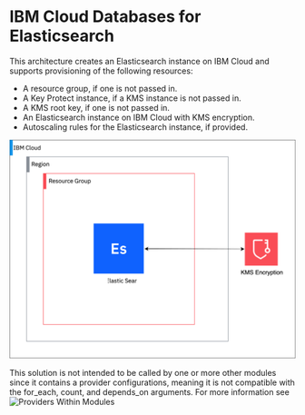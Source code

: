 # IBM Cloud Databases for Elasticsearch

This architecture creates an Elasticsearch instance on IBM Cloud and supports provisioning of the following resources:

- A resource group, if one is not passed in.
- A Key Protect instance, if a KMS instance is not passed in.
- A KMS root key, if one is not passed in.
- An Elasticsearch instance on IBM Cloud with KMS encryption.
- Autoscaling rules for the Elasticsearch instance, if provided.

![fscloud-elastic-search](../../reference-architecture/deployable-architecture-elasticsearch.svg)

This solution is not intended to be called by one or more other modules since it contains a provider configurations, meaning it is not compatible with the for_each, count, and depends_on arguments. For more information see ![Providers Within Modules](https://developer.hashicorp.com/terraform/language/modules/develop/providers)
